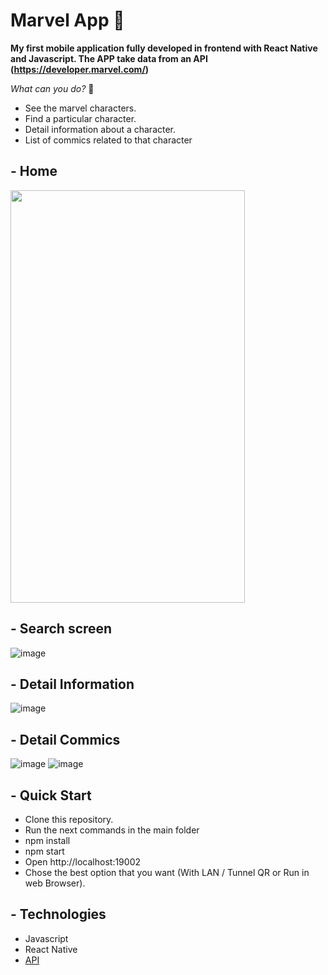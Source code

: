 # Marvel App 🤖

**My first mobile application fully developed in frontend with React Native and Javascript. The APP take data from an API (https://developer.marvel.com/)**

*What can you do?*  🤔
- See the marvel characters.
- Find a particular character.
- Detail information about a character.
- List of commics related to that character


## - Home

<img src="https://user-images.githubusercontent.com/72042861/152229531-bb428d5f-f83e-490d-b7aa-f86e636fb11d.png" width="375" height="660"/>


## - Search screen

![image](https://user-images.githubusercontent.com/72042861/152229575-55f59ab4-d4c0-48e3-8f4e-80f40f9f8e34.png)


## - Detail Information

![image](https://user-images.githubusercontent.com/72042861/152229607-2f5c6abe-4672-411b-9af9-91dc5f63c94e.png)


## - Detail Commics

![image](https://user-images.githubusercontent.com/72042861/152229629-0e8d641a-3fff-402d-a537-afc4671a1de1.png)
![image](https://user-images.githubusercontent.com/72042861/152229644-63eaa979-23f1-4599-80ed-45da15a7000b.png)


## - Quick Start
- Clone this repository.
- Run the next commands in the main folder
- npm install
- npm start
- Open http://localhost:19002
- Chose the best option that you want (With LAN / Tunnel QR or Run in web Browser).

## - Technologies
- Javascript
- React Native
- <a href="https://developer.marvel.com/">API</a>


